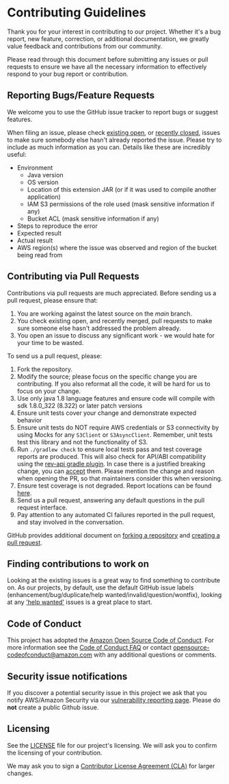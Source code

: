 # Contributing Guidelines

Thank you for your interest in contributing to our project. Whether it's a bug report, new feature, correction, or additional
documentation, we greatly value feedback and contributions from our community.

Please read through this document before submitting any issues or pull requests to ensure we have all the necessary
information to effectively respond to your bug report or contribution.


## Reporting Bugs/Feature Requests

We welcome you to use the GitHub issue tracker to report bugs or suggest features.

When filing an issue, please check [existing open](https://github.com/aws/amazon-genomics-cli/issues), 
or [recently closed](https://github.com/aws/amazon-genomics-cli/issues?utf8=%E2%9C%93&q=is%3Aissue%20is%3Aclosed%20), 
issues to make sure somebody else hasn't already
reported the issue. Please try to include as much information as you can. Details like these are incredibly useful:

* Environment
  * Java version
  * OS version
  * Location of this extension JAR (or if it was used to compile another application)
  * IAM S3 permissions of the role used (mask sensitive information if any)
  * Bucket ACL (mask sensitive information if any)
* Steps to reproduce the error
* Expected result
* Actual result
* AWS region(s) where the issue was observed and region of the bucket being read from


## Contributing via Pull Requests
Contributions via pull requests are much appreciated. Before sending us a pull request, please ensure that:

1. You are working against the latest source on the *main* branch.
2. You check existing open, and recently merged, pull requests to make sure someone else hasn't addressed the problem already.
3. You open an issue to discuss any significant work - we would hate for your time to be wasted.

To send us a pull request, please:

1. Fork the repository.
2. Modify the source; please focus on the specific change you are contributing. If you also reformat all the code, it will be hard for us to focus on your change.
3. Use only java 1.8 language features and ensure code will compile with sdk 1.8.0_322 (8.322) or later patch versions
4. Ensure unit tests cover your change and demonstrate expected behavior
5. Ensure unit tests do NOT require AWS credentials or S3 connectivity by using Mocks for any `S3Client` or `S3AsyncClient`. Remember, unit tests test this library and not the functionality of S3.
6. Run `./gradlew check` to ensure local tests pass and test coverage reports are produced.
This will also check for API/ABI compatibility using the [rev-api gradle plugin](https://github.com/palantir/gradle-revapi/tree/develop).
In case there is a justified breaking change, you can [accept](https://github.com/palantir/gradle-revapi/tree/develop#accepting-breaks) them.
Please mention the change and reason when opening the PR, so that maintainers consider this when versioning.
7. Ensure test coverage is not degraded. Report locations can be found [here](./README.md#testing).
8. Send us a pull request, answering any default questions in the pull request interface.
9. Pay attention to any automated CI failures reported in the pull request, and stay involved in the conversation.

GitHub provides additional document on [forking a repository](https://help.github.com/articles/fork-a-repo/) and
[creating a pull request](https://help.github.com/articles/creating-a-pull-request/).


## Finding contributions to work on
Looking at the existing issues is a great way to find something to contribute on. As our projects, by default, use the 
default GitHub issue labels (enhancement/bug/duplicate/help wanted/invalid/question/wontfix), 
looking at any ['help wanted'](https://github.com/aws/amazon-genomics-cli/labels/help%20wanted) issues is a great place to start.


## Code of Conduct
This project has adopted the [Amazon Open Source Code of Conduct](https://aws.github.io/code-of-conduct).
For more information see the [Code of Conduct FAQ](https://aws.github.io/code-of-conduct-faq) or contact
opensource-codeofconduct@amazon.com with any additional questions or comments.


## Security issue notifications
If you discover a potential security issue in this project we ask that you notify AWS/Amazon Security via 
our [vulnerability reporting page](http://aws.amazon.com/security/vulnerability-reporting/). 
Please do **not** create a public Github issue.


## Licensing
See the [LICENSE](https://github.com/aws/amazon-genomics-cli/blob/main/LICENSE) file for our 
project's licensing. We will ask you to confirm the licensing of your contribution.

We may ask you to sign a [Contributor License Agreement (CLA)](http://en.wikipedia.org/wiki/Contributor_License_Agreement) 
for larger changes.
